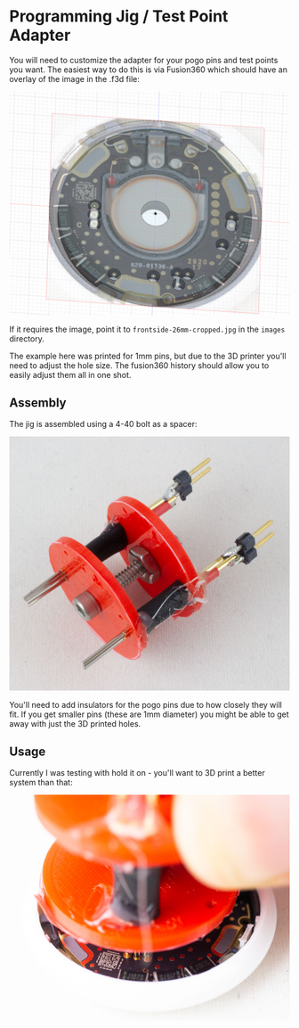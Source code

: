 # Programming Jig / Test Point Adapter

You will need to customize the adapter for your pogo pins and test points you want. The easiest way to do this is via Fusion360 which should have an overlay of the image in the .f3d file:

![](fusion360-customize.png)

If it requires the image, point it to `frontside-26mm-cropped.jpg` in the `images` directory.

The example here was printed for 1mm pins, but due to the 3D printer you'll need to adjust the hole size. The fusion360 history should allow you to easily adjust them all in one shot.

## Assembly

The jig is assembled using a 4-40 bolt as a spacer:

![](jig-example-1.jpeg)

You'll need to add insulators for the pogo pins due to how closely they will fit. If you get smaller pins (these are 1mm diameter) you might be able to get away with just the 3D printed holes.

## Usage

Currently I was testing with hold it on - you'll want to 3D print a better system than that:

![](jig-example-applied.jpeg)